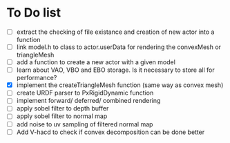 # To Do list

- [ ] extract the checking of file existance and creation of new actor into a function
- [ ] link model.h to class to actor.userData for rendering the convexMesh or triangleMesh
- [ ] add a function to create a new actor with a given model
- [ ] learn about VAO, VBO and EBO storage. Is it necessary to store all for performance?
- [x] implement the createTriangleMesh function (same way as  convex mesh)
- [ ] create URDF parser to PxRigidDynamic function
- [ ] implement forward/ deferred/ combined rendering
- [ ] apply sobel filter to depth buffer
- [ ] apply sobel filter to normal map
- [ ] add noise to uv sampling of filtered normal map
- [ ] Add V-hacd to check if convex decomposition can be done better
